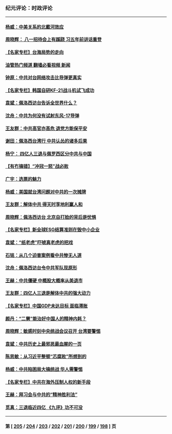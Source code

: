 ### 纪元评论：时政评论
---
#### [杨威：中美关系的北戴河效应](../../pages/nsc1025/n13797232.md?08080330) 
#### [周晓辉： 八一招待会上有蹊跷  习五年前讲话重登](../../pages/nsc1025/n13797100.md?08080330) 
#### [【名家专栏】台海局势的走向](../../pages/nsc1025/n13796909.md?08080330) 
#### [油管热门频道 翻墙必看视频 新闻](ok?08080330)
#### [钟原：中共对台网络攻击比导弹更真实](../../pages/nsc1025/n13796789.md?08080330) 
#### [【名家专栏】韩国自研KF-21战斗机试飞成功](../../pages/nsc1025/n13796422.md?08080330) 
#### [袁斌：佩洛西访台告诉全世界什么？](../../pages/nsc1025/n13796224.md?08080330) 
#### [沈舟：中共为何没有试射东风-17导弹](../../pages/nsc1025/n13795986.md?08080330) 
#### [王友群：中共高官亦高危 退党方能保平安](../../pages/nsc1025/n13795881.md?08080330) 
#### [谢田：佩洛西台湾行 中共认怂的诸多后果](../../pages/nsc1025/n13795734.md?08080330) 
#### [杨宁： 四亿人三退与佩罗西区分中共与中国](../../pages/nsc1025/n13795721.md?08080330) 
#### [【有冇搞错】“冲冠一怒”战必败](../../pages/nsc1025/n13795285.md?08080330) 
#### [广宇：选票的魅力](../../pages/nsc1025/n13795197.md?08080330) 
#### [杨威：美国就台湾问题对中共的一次摊牌](../../pages/nsc1025/n13795094.md?08080330) 
#### [王友群：解体中共 得天时享地利赢人和](../../pages/nsc1025/n13795061.md?08080330) 
#### [周晓辉：佩洛西访台 北京自打脸的背后是忧惧](../../pages/nsc1025/n13794894.md?08080330) 
#### [【名家专栏】新全球ESG结算准则在毁中小企业](../../pages/nsc1025/n13794724.md?08080330) 
#### [袁斌：“纸老虎”吓唬真老虎的把戏](../../pages/nsc1025/n13794554.md?08080330) 
#### [石铭：从几个迫害案例看中共惨无人道](../../pages/nsc1025/n13794517.md?08080330) 
#### [沈舟：佩洛西访台令中共军队现原形](../../pages/nsc1025/n13794341.md?08080330) 
#### [王赫：中共僵硬 中概股大概率从美退市](../../pages/nsc1025/n13794319.md?08080330) 
#### [王友群：四亿人三退是解体中共的强大动力](../../pages/nsc1025/n13794138.md?08080330) 
#### [【名家专栏】中国GDP未达目标 面临滞胀](../../pages/nsc1025/n13793963.md?08080330) 
#### [颜丹：“二舅”能治好中国人的精神内耗？](../../pages/nsc1025/n13794111.md?08080330) 
#### [周晓辉：敏感时刻中央统战会议召开 台湾要警惕](../../pages/nsc1025/n13793404.md?08080330) 
#### [袁斌：中共历史上最邪恶最血腥的一页](../../pages/nsc1025/n13793834.md?08080330) 
#### [陈思敏：从习近平整顿“芯腐败”所想到的](../../pages/nsc1025/n13793789.md?08080330) 
#### [杨威：中共陷困局大搞统战 华人需警惕](../../pages/nsc1025/n13793590.md?08080330) 
#### [【名家专栏】中共在海外压制人权的新手段](../../pages/nsc1025/n13793240.md?08080330) 
#### [王赫：拜习会与中共的“精神胜利法”](../../pages/nsc1025/n13793087.md?08080330) 
#### [觅真：三退临近四亿 《九评》功不可没](../../pages/nsc1025/n13793064.md?08080330) 

---
#### 第 [ [205](./205.md?08080330) / [204](./204.md?08080330) / [203](./203.md?08080330) / [202](./202.md?08080330) / [201](./201.md?08080330) / [200](./200.md?08080330) / [199](./199.md?08080330) / [198](./198.md?08080330) ] 页
